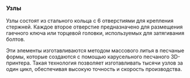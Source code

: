 ### Узлы  

Узлы состоят из стального кольца с 6 отверстиями для крепления стержней. Каждое второе отверстие предназначено для размещения гаечного ключа или торцевой головки, используемых для затягивания болтов.  

Эти элементы изготавливаются методом массового литья в песчаные формы, которые создаются с помощью карусельного песчаного 3D-принтера. Такая технология позволяет изготавливать тысячи узлов за один цикл, обеспечивая высокую точность и скорость производства.  